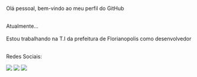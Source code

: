 <html lang="pt-br">
 <head>
 </head>
 <body>
 <br>
 <div>
   <p>Olá pessoal, bem-vindo ao meu perfil do GitHub</p><br>
  </div>
 <div>
  <label>Atualmente...</label><br><br>
  <label>Estou trabalhando na T.I da prefeitura de Florianopolis como desenvolvedor</label><br>
  
 </div><br>

 
 
Redes Sociais: 
<div>
  <a href="https://www.instagram.com/carniel_joao/" target="_blank"><img src="https://img.shields.io/badge/-Instagram-%23E4405F?style=for-the-badge&logo=instagram&logoColor=white" target="_blank"></a>
  <a href = "mailto:joaovictorcarniel.cert.trabalho@gmail.com"><img src="https://img.shields.io/badge/-Gmail-%23333?style=for-the-badge&logo=gmail&logoColor=white" target="_blank"></a>
  <a href="www.linkedin.com/in/joao-victor-3416bb229" target="_blank"><img src="https://img.shields.io/badge/-LinkedIn-%230077B5?style=for-the-badge&logo=linkedin&logoColor=white" target="_blank"></a> 
</div>



          
</body>
